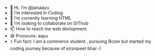 - 👋 Hi, I’m @jaisaayu
- 👀 I’m interested in Coding
- 🌱 I’m currently learning HTML
- 💞️ I’m looking to collaborate on GIThub
- 📫 How to reach me web devlopment.
- 😄 Pronouns: aayu
- ⚡ Fun fact: I am a commerce student , pursuing Bcom but started my coding journey because of ezsnipeet bhai:-) 

<!---
jaisaayu/jaisaayu is a ✨ special ✨ repository because its `README.md` (this file) appears on your GitHub profile.
You can click the Preview link to take a look at your changes.
--->
